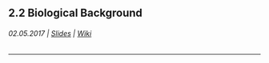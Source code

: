 ## 2.2 Biological Background

###### 02.05.2017 \| [Slides](https://www.rostlab.org/sites/default/files/fileadmin/teaching/SoSe17/PP1CS/20170504_PP1_buzzwords.pdf) \| [Wiki](https://i12r-studfilesrv.informatik.tu-muenchen.de/sose17/pp4cs1/index.php/Biological_background)

---



